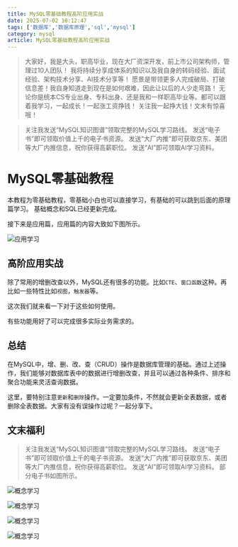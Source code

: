 ```yaml
---
title: MySQL零基础教程高阶应用实战
date: 2025-07-02 10:12:47
tags: ['数据库','数据库原理','sql','mysql']
category: mysql
article: MySQL零基础教程高阶应用实战
---
```


> 大家好，我是大头，职高毕业，现在大厂资深开发，前上市公司架构师，管理过10人团队！
> 我将持续分享成体系的知识以及我自身的转码经验、面试经验、架构技术分享、AI技术分享等！
> 愿景是带领更多人完成破局、打破信息差！我自身知道走到现在是如何艰难，因此让以后的人少走弯路！
> 无论你是统本CS专业出身、专科出身、还是我和一样职高毕业等。都可以跟着我学习，一起成长！一起涨工资挣钱！
> 关注我一起挣大钱！文末有惊喜哦！

> 关注我发送“MySQL知识图谱”领取完整的MySQL学习路线。
> 发送“电子书”即可领取价值上千的电子书资源。
> 发送“大厂内推”即可获取京东、美团等大厂内推信息，祝你获得高薪职位。
> 发送“AI”即可领取AI学习资料。

# MySQL零基础教程

本教程为零基础教程，零基础小白也可以直接学习，有基础的可以跳到后面的原理篇学习。
基础概念和SQL已经更新完成。

接下来是应用篇，应用篇的内容大致如下图所示。

![应用学习](https://thepatterraining.github.io/images/mysql/mysql1-2.png)
 
## 高阶应用实战

除了常用的增删改查以外，MySQL还有很多的功能。比如`CTE`、`窗口函数`这种。再比如一些特性比如`视图`，`触发器`等。

这次我们就来看一下对于这些如何使用。

有些功能用好了可以完成很多实际业务需求的。





## 总结

在MySQL中，增、删、改、查（CRUD）操作是数据库管理的基础。通过上述操作，我们能够对数据库表中的数据进行增删改查，并且可以通过各种条件、排序和聚合功能来灵活查询数据。

这里，要特别注意`更新`和`删除`操作。一定要加条件，不然就会更新全表数据，或者删除全表数据。大家有没有误操作过呢？一起分享下。

## 文末福利

> 关注我发送“MySQL知识图谱”领取完整的MySQL学习路线。
> 发送“电子书”即可领取价值上千的电子书资源。
> 发送“大厂内推”即可获取京东、美团等大厂内推信息，祝你获得高薪职位。
> 发送“AI”即可领取AI学习资料。
> 部分电子书如图所示。

![概念学习](https://thepatterraining.github.io/images/bottom1.png)

![概念学习](https://thepatterraining.github.io/images/bottom2.png)

![概念学习](https://thepatterraining.github.io/images/bottom3.png)

![概念学习](https://thepatterraining.github.io/images/bottom4.png)


